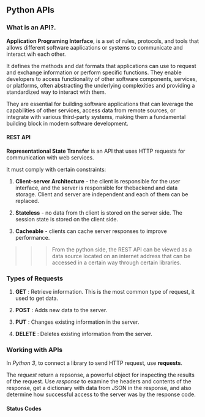 ## Python APIs

### What is an API?.

**Application Programing Interface**, is a set of rules, protocols, and tools that allows different software aaplications or systems to communicate and interact wih each other.

It defines the methods and dat formats that applications can use to request and exchange information or perform specific functions. They enable developers to access functionality of other software components, services, or platforms, often abstracting the underlying complexities and providing a standardized way to interact with them.

They are essential for building software applications that can leverage the capabilities of other services, access data from remote sources, or integrate with various third-party systems, making them a fundamental building block in modern software development.

#### REST API

**Representational State Transfer** is an API that uses HTTP requests for communication with web services.

It must comply with certain constraints:

1. **Client-server Architecture** - the client is responsible for the user interface, and the server is responsible for thebackend and data storage. Client and server are independent and each of them can be replaced.

2. **Stateless** - no data from th client is stored on the server side. The session state is stored on the client side.

3. **Cacheable** - clients can cache server responses to improve performance.



>>> From the python side, the REST API can be viewed as a data source located on an internet address that can be accessed in a certain way through certain libraries.

### Types of Requests

1. **GET** : Retrieve information. This is the most common type of request, it used to get data.

2. **POST** : Adds new data to the server.

3. **PUT** : Changes existing information in the server.

4. **DELETE** : Deletes existing information from the server.


### Working with APIs

In *Python 3*, to connect a library to send HTTP request, use **requests**.

The *request* return a repsonse, a powerful object for inspecting the results of the request. Use *response* to examine the headers and contents of the response, get a dictionary with data from JSON in the response, and also determine how successful access to the server was by the response code.

#### Status Codes

